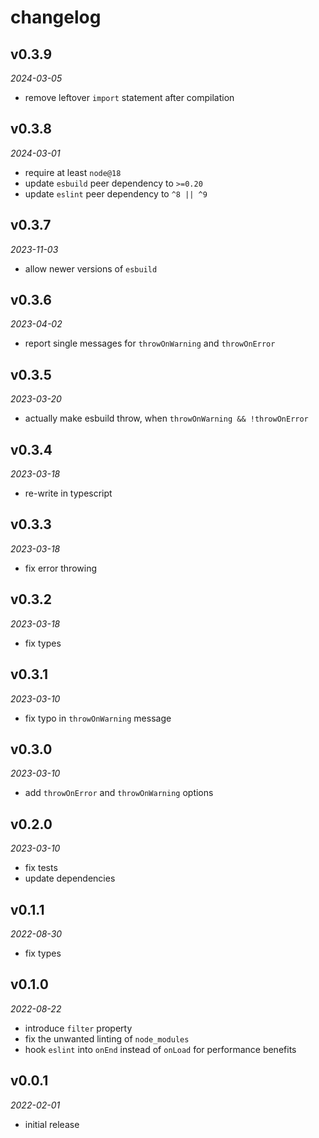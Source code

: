 # changelog

## v0.3.9
_2024-03-05_

* remove leftover `import` statement after compilation

## v0.3.8
_2024-03-01_

* require at least `node@18`
* update `esbuild` peer dependency to `>=0.20`
* update `eslint` peer dependency to `^8 || ^9`

## v0.3.7
_2023-11-03_

* allow newer versions of `esbuild`

## v0.3.6
_2023-04-02_

* report single messages for `throwOnWarning` and `throwOnError`

## v0.3.5
_2023-03-20_

* actually make esbuild throw, when `throwOnWarning && !throwOnError`

## v0.3.4
_2023-03-18_

* re-write in typescript

## v0.3.3
_2023-03-18_

* fix error throwing

## v0.3.2
_2023-03-18_

* fix types

## v0.3.1
_2023-03-10_

* fix typo in `throwOnWarning` message

## v0.3.0
_2023-03-10_

* add `throwOnError` and `throwOnWarning` options

## v0.2.0
_2023-03-10_

* fix tests
* update dependencies

## v0.1.1
_2022-08-30_

* fix types

## v0.1.0
_2022-08-22_

* introduce `filter` property
* fix the unwanted linting of `node_modules`
* hook `eslint` into `onEnd` instead of `onLoad` for performance benefits

## v0.0.1
_2022-02-01_

* initial release
